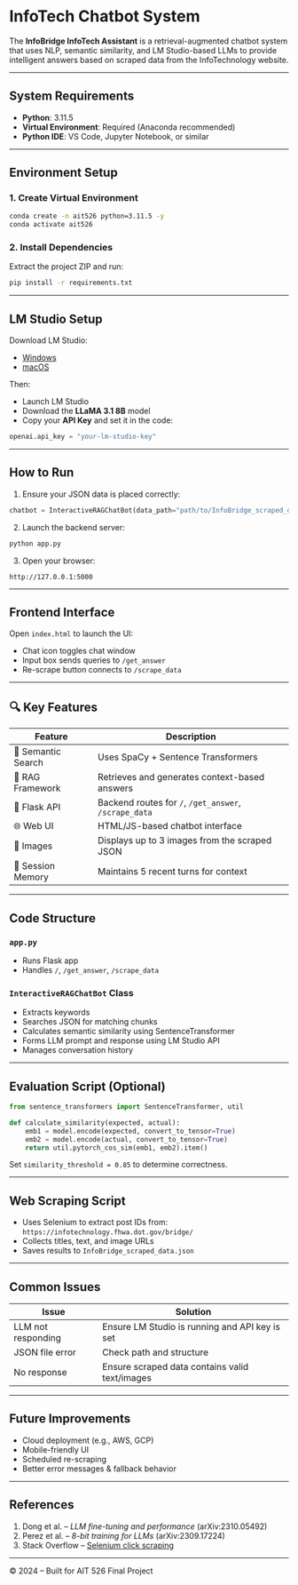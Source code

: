 
# InfoTech Chatbot System

The **InfoBridge InfoTech Assistant** is a retrieval-augmented chatbot system that uses NLP, semantic similarity, and LM Studio-based LLMs to provide intelligent answers based on scraped data from the InfoTechnology website.

---

## System Requirements

- **Python**: 3.11.5  
- **Virtual Environment**: Required (Anaconda recommended)  
- **Python IDE**: VS Code, Jupyter Notebook, or similar

---

## Environment Setup

### 1. Create Virtual Environment

```bash
conda create -n ait526 python=3.11.5 -y
conda activate ait526
```

### 2. Install Dependencies

Extract the project ZIP and run:

```bash
pip install -r requirements.txt
```

---

## LM Studio Setup

Download LM Studio:

- [Windows](https://releases.lmstudio.ai/windows/0.2.31/candidate/b/LM-Studio-0.2.31-Setup.exe)  
- [macOS](https://releases.lmstudio.ai/mac/arm64/0.2.31/2/LM-Studio-0.2.31-arm64.dmg)

Then:
- Launch LM Studio  
- Download the **LLaMA 3.1 8B** model  
- Copy your **API Key** and set it in the code:

```python
openai.api_key = "your-lm-studio-key"
```

---

## How to Run

1. Ensure your JSON data is placed correctly:

```python
chatbot = InteractiveRAGChatBot(data_path="path/to/InfoBridge_scraped_data.json")
```

2. Launch the backend server:

```bash
python app.py
```

3. Open your browser:

```
http://127.0.0.1:5000
```

---

## Frontend Interface

Open `index.html` to launch the UI:

- Chat icon toggles chat window  
- Input box sends queries to `/get_answer`  
- Re-scrape button connects to `/scrape_data`

---

## 🔍 Key Features

| Feature            | Description                                                  |
|--------------------|--------------------------------------------------------------|
| 🔎 Semantic Search | Uses SpaCy + Sentence Transformers                           |
| 🧠 RAG Framework   | Retrieves and generates context-based answers                |
| 💬 Flask API       | Backend routes for `/`, `/get_answer`, `/scrape_data`       |
| 🌐 Web UI          | HTML/JS-based chatbot interface                              |
| 📸 Images          | Displays up to 3 images from the scraped JSON                |
| 💾 Session Memory  | Maintains 5 recent turns for context                         |

---

##  Code Structure

### `app.py`

- Runs Flask app  
- Handles `/`, `/get_answer`, `/scrape_data`

### `InteractiveRAGChatBot` Class

- Extracts keywords  
- Searches JSON for matching chunks  
- Calculates semantic similarity using SentenceTransformer  
- Forms LLM prompt and response using LM Studio API  
- Manages conversation history

---

##  Evaluation Script (Optional)

```python
from sentence_transformers import SentenceTransformer, util

def calculate_similarity(expected, actual):
    emb1 = model.encode(expected, convert_to_tensor=True)
    emb2 = model.encode(actual, convert_to_tensor=True)
    return util.pytorch_cos_sim(emb1, emb2).item()
```

Set `similarity_threshold = 0.85` to determine correctness.

---

## Web Scraping Script

- Uses Selenium to extract post IDs from:  
  `https://infotechnology.fhwa.dot.gov/bridge/`
- Collects titles, text, and image URLs  
- Saves results to `InfoBridge_scraped_data.json`

---

## Common Issues

| Issue              | Solution                                               |
|--------------------|--------------------------------------------------------|
| LLM not responding | Ensure LM Studio is running and API key is set     |
| JSON file error    | Check path and structure                             |
| No response        | Ensure scraped data contains valid text/images      |

---

## Future Improvements

-  Cloud deployment (e.g., AWS, GCP)  
-  Mobile-friendly UI  
-  Scheduled re-scraping  
-  Better error messages & fallback behavior

---

## References

1. Dong et al. – *LLM fine-tuning and performance* (arXiv:2310.05492)  
2. Perez et al. – *8-bit training for LLMs* (arXiv:2309.17224)  
3. Stack Overflow – [Selenium click scraping](https://stackoverflow.com/questions/71786531/using-selenium-to-click-page-and-scrape-info-from-routed-page)

---

© 2024 – Built for AIT 526 Final Project
